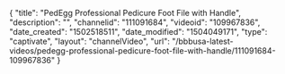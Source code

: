 {
    "title": "PedEgg Professional Pedicure Foot File with Handle",
    "description": "",
    "channelid": "111091684",
    "videoid": "109967836",
    "date_created": "1502518511",
    "date_modified": "1504049171",
    "type": "captivate",
    "layout": "channelVideo",
    "url": "\/bbbusa-latest-videos\/pedegg-professional-pedicure-foot-file-with-handle\/111091684-109967836"
}